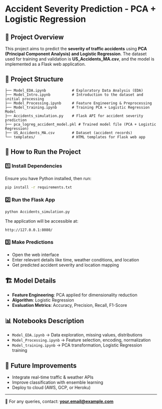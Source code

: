 # Accident Severity Prediction - PCA + Logistic Regression

## 📌 Project Overview
This project aims to predict the **severity of traffic accidents** using **PCA (Principal Component Analysis) and Logistic Regression**. The dataset used for training and validation is **US_Accidents_MA.csv**, and the model is implemented as a Flask web application.

## 📂 Project Structure
```
├── Model_EDA.ipynb            # Exploratory Data Analysis (EDA)
├── Model_Intro.ipynb          # Introduction to the dataset and initial processing
├── Model_Processing.ipynb     # Feature Engineering & Preprocessing
├── Model_training.ipynb       # Training PCA + Logistic Regression Model
├── Accidents_simulation.py    # Flask API for accident severity prediction
├── pca_logreg_accident_model.pkl # Trained model file (PCA + Logistic Regression)
├── US_Accidents_MA.csv        # Dataset (accident records)
└── templates/                 # HTML templates for Flask web app
```

## 🚀 How to Run the Project

### 1️⃣ **Install Dependencies**
Ensure you have Python installed, then run:
```bash
pip install -r requirements.txt
```

### 2️⃣ **Run the Flask App**
```bash
python Accidents_simulation.py
```
The application will be accessible at:
```
http://127.0.0.1:8080/
```

### 3️⃣ **Make Predictions**
- Open the web interface
- Enter relevant details like time, weather conditions, and location
- Get predicted accident severity and location mapping

## 🏗️ Model Details
- **Feature Engineering**: PCA applied for dimensionality reduction
- **Algorithm**: Logistic Regression
- **Evaluation Metrics**: Accuracy, Precision, Recall, F1-Score

## 📊 Notebooks Description
- `Model_EDA.ipynb` → Data exploration, missing values, distributions
- `Model_Processing.ipynb` → Feature selection, encoding, normalization
- `Model_training.ipynb` → PCA transformation, Logistic Regression training

## 📝 Future Improvements
- Integrate real-time traffic & weather APIs
- Improve classification with ensemble learning
- Deploy to cloud (AWS, GCP, or Heroku)

---
📧 For any queries, contact: **your.email@example.com**

